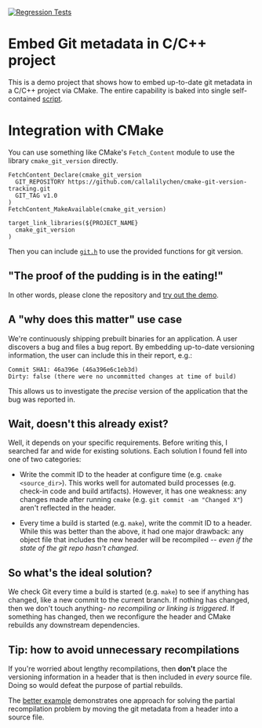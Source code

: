 [![Regression Tests](https://github.com/andrew-hardin/cmake-git-version-tracking/actions/workflows/main.yml/badge.svg)](https://github.com/andrew-hardin/cmake-git-version-tracking/actions/workflows/main.yml)
# Embed Git metadata in C/C++ project
This is a demo project that shows how to embed up-to-date
git metadata in a C/C++ project via CMake. The entire
capability is baked into single self-contained
[script](git_watcher.cmake).

# Integration with CMake
You can use something like CMake's `Fetch_Content` module to use the library `cmake_git_version` directly.
```
FetchContent_Declare(cmake_git_version                   
  GIT_REPOSITORY https://github.com/callalilychen/cmake-git-version-tracking.git
  GIT_TAG v1.0
)
FetchContent_MakeAvailable(cmake_git_version)

target_link_libraries(${PROJECT_NAME}
  cmake_git_version
)
```

Then you can include [`git.h`](./git.h) to use the provided functions for git version.

## "The proof of the pudding is in the eating!"
In other words, please clone the repository and [try out the demo](hello-world/README.md).

## A "why does this matter" use case
We're continuously shipping prebuilt binaries for an
application. A user discovers a bug and files a bug report.
By embedding up-to-date versioning information, the user
can include this in their report, e.g.:

```
Commit SHA1: 46a396e (46a396e6c1eb3d)
Dirty: false (there were no uncommitted changes at time of build)
```

This allows us to investigate the _precise_ version of the
application that the bug was reported in.

## Wait, doesn't this already exist?
Well, it depends on your specific requirements. Before writing this, I
searched far and wide for existing solutions. Each solution I found fell
into one of two categories:

- Write the commit ID to the header at configure time (e.g. `cmake <source_dir>`).
  This works well for automated build processes (e.g. check-in code and build artifacts).
  However, it has one weakness: any changes made after running `cmake`
  (e.g. `git commit -am "Changed X"`) aren't reflected in the header.

- Every time a build is started (e.g. `make`), write the commit ID to a header.
  While this was better than the above, it had one major drawback:
  any object file that includes the new header will be recompiled -- _even if the state
  of the git repo hasn't changed_.

## So what's the ideal solution?
We check Git every time a build is started (e.g. `make`) to see if anything has changed,
like a new commit to the current branch. If nothing has changed, then we don't
touch anything- _no recompiling or linking is triggered_. If something has changed, then we
reconfigure the header and CMake rebuilds any downstream dependencies.

## Tip: how to avoid unnecessary recompilations
If you're worried about lengthy recompilations, then **don't** place the
versioning information in a header that is then included in _every_ source
file. Doing so would defeat the purpose of partial rebuilds.

The [better example](better-example/README.md) demonstrates one approach
for solving the partial recompilation problem by moving the git metadata
from a header into a source file.
